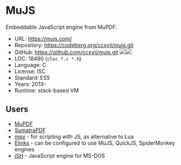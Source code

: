 # MuJS

Embeddable JavaScript engine from MuPDF.

* URL:        https://mujs.com/
* Repository: https://codeberg.org/ccxvii/mujs.git
* GitHub:     https://github.com/ccxvii/mujs.git <img src="https://img.shields.io/github/stars/ccxvii/mujs?label=&style=flat-square" /><img src="https://img.shields.io/github/last-commit/ccxvii/mujs?label=&style=flat-square" />
* LOC:        18490 (`cloc *.c *.h`)
* Language:   C
* License:    ISC
* Standard:   ES5
* Years:      2013-
* Runtime:    stack-based VM

## Users

* [MuPDF](https://github.com/ArtifexSoftware/mupdf)
* [SumatraPDF](https://github.com/sumatrapdfreader/sumatrapdf)
* [mpv](https://github.com/mpv-player/mpv/blob/master/DOCS/man/javascript.rst) - for scripting with JS, as alternative to Lua
* [Elinks](https://github.com/rkd77/elinks) - can be configured to use MuJS, QuickJS, SpiderMonkey engines
* [jSH](https://github.com/SuperIlu/jSH) - JavaScript engine for MS-DOS
